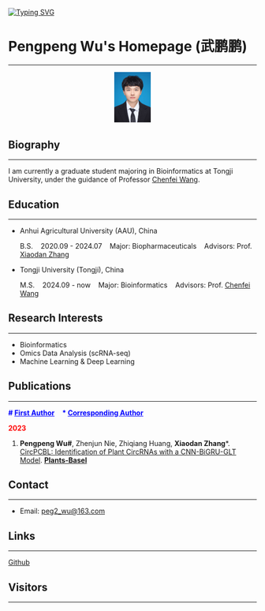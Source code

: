 [![Typing SVG](https://readme-typing-svg.demolab.com?font=SimHei&pause=1000&color=C300F7&random=false&width=500&lines=%E6%97%A0%E8%A8%80%E7%8B%AC%E4%B8%8A%E8%A5%BF%E6%A5%BC%EF%BC%8C%E6%9C%88%E5%A6%82%E9%92%A9%EF%BC%8C%E5%AF%82%E5%AF%9E%E6%A2%A7%E6%A1%90%E6%B7%B1%E9%99%A2%E9%94%81%E6%B8%85%E7%A7%8B%E3%80%82;%E6%AC%B2%E4%B9%B0%E6%A1%82%E8%8A%B1%E5%90%8C%E8%BD%BD%E9%85%92%EF%BC%8C%E7%BB%88%E4%B8%8D%E4%BC%BC%EF%BC%8C%E5%B0%91%E5%B9%B4%E6%B8%B8%E3%80%82;%E9%86%89%E5%90%8E%E4%B8%8D%E7%9F%A5%E5%A4%A9%E5%9C%A8%E6%B0%B4%EF%BC%8C%E6%BB%A1%E8%88%B9%E6%B8%85%E6%A2%A6%E5%8E%8B%E6%98%9F%E6%B2%B3%E3%80%82;%E6%B5%B7%E6%A3%A0%E6%9C%AA%E9%9B%A8%EF%BC%8C%E6%A2%A8%E8%8A%B1%E5%85%88%E9%9B%AA%EF%BC%8C%E4%B8%80%E5%8D%8A%E6%98%A5%E4%BC%91%E3%80%82;%E6%9E%9D%E5%8F%B6%E6%89%B6%E8%8B%8F%EF%BC%8C%E6%BC%8F%E4%B8%8B%E6%9C%88%E5%85%89%EF%BC%8C%E7%A2%8E%E5%A6%82%E6%AE%8B%E9%9B%AA%E3%80%82;%E9%B2%9C%E8%A1%A3%E6%80%92%E9%A9%AC%E5%B0%91%E5%B9%B4%E6%97%B6%EF%BC%8C%E4%B8%8D%E8%B4%9F%E9%9F%B6%E5%8D%8E%E8%A1%8C%E4%B8%94%E7%9F%A5%E3%80%82;%E5%81%87%E5%A6%82%E7%94%9F%E6%B4%BB%E7%BB%99%E4%BA%86%E4%BD%A0%E4%B8%80%E4%B8%AA%E6%9F%A0%E6%AA%AC%EF%BC%8C%E4%BD%A0%E5%BA%94%E8%AF%A5%E5%86%8D%E5%8A%A0%E7%82%B9%E7%9B%90%E5%92%8C%E9%BE%99%E8%88%8C%E5%85%B0%E3%80%82;%E9%94%A6%E7%91%9F%E6%97%A0%E7%AB%AF%E4%BA%94%E5%8D%81%E5%BC%A6%EF%BC%8C%E4%B8%80%E5%BC%A6%E4%B8%80%E6%9F%B1%E6%80%9D%E5%8D%8E%E5%B9%B4%E3%80%82;%E4%BC%97%E9%87%8C%E5%AF%BB%E4%BB%96%E5%8D%83%E7%99%BE%E5%BA%A6%EF%BC%8C%E6%9A%AE%E7%84%B6%E5%9B%9E%E9%A6%96%EF%BC%8C%E9%82%A3%E4%BA%BA%E5%8D%B4%E5%9C%A8%E7%81%AF%E7%81%AB%E9%98%91%E7%8F%8A%E5%A4%84%E3%80%82;%E6%88%91%E4%B8%8E%E6%98%A5%E9%A3%8E%E7%9A%86%E8%BF%87%E5%AE%A2%EF%BC%8C%E4%BD%A0%E6%90%BA%E7%A7%8B%E6%B0%B4%E6%8F%BD%E6%98%9F%E6%B2%B3%E3%80%82)](https://git.io/typing-svg)

# Pengpeng Wu's Homepage (武鹏鹏)

---

<div style="text-align: center;">
  <img src="_static/photo.jpg" alt="photo" style="zoom: 10%;">
</div>

## Biography

---

I am currently a graduate student majoring in Bioinformatics at Tongji University, under the guidance of Professor [Chenfei Wang](https://life.tongji.edu.cn/46/27/c12618a149031/page.htm).

## Education

---

- Anhui Agricultural University (AAU), China

  B.S.&nbsp;&nbsp;&nbsp;&nbsp;2020.09 - 2024.07&nbsp;&nbsp;&nbsp;&nbsp;Major: Biopharmaceuticals&nbsp;&nbsp;&nbsp;&nbsp;Advisors: Prof. [Xiaodan Zhang](https://jsxx.ahau.edu.cn/ch/jsxx_show.html?zgh=2004060)

- Tongji University (Tongji), China
  
  M.S.&nbsp;&nbsp;&nbsp;&nbsp;2024.09 - now&nbsp;&nbsp;&nbsp;&nbsp;Major: Bioinformatics&nbsp;&nbsp;&nbsp;&nbsp;Advisors: Prof. [Chenfei Wang](https://life.tongji.edu.cn/46/27/c12618a149031/page.htm)

## Research Interests

---

- Bioinformatics
- Omics Data Analysis (scRNA-seq)
- Machine Learning & Deep Learning

## Publications

---

<b style="color: blue">\# <u>First Author</u></b>&nbsp;&nbsp;&nbsp;&nbsp;<b style="color: blue">\* <u>Corresponding Author</u></b>

<b style="color: red">2023</b>

1. **Pengpeng Wu#**, Zhenjun Nie, Zhiqiang Huang, **Xiaodan Zhang***. [CircPCBL: Identification of Plant CircRNAs with a CNN-BiGRU-GLT Model](https://www.mdpi.com/2223-7747/12/8/1652). **<u>Plants-Basel</u>**

## Contact

---

- Email: peg2_wu@163.com

## Links

---

[Github](https://github.com/Peg-Wu)

## Visitors

---

<script type="text/javascript" id="clstr_globe" src="//clustrmaps.com/globe.js?d=cMuCMHUUQdD6uLRw-SJWj0bBsgXle74QRc_UT2MKMdc&w=250"></script>
